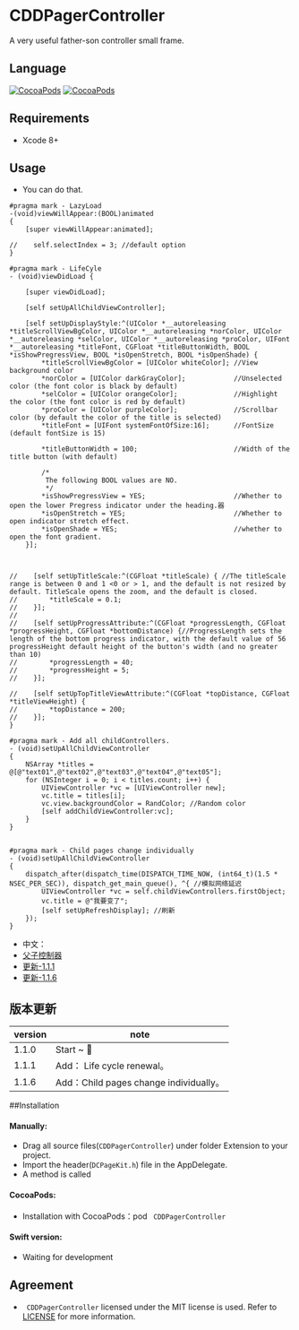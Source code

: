 
# CDDPagerController
A very useful father-son controller small frame.

## Language
[![CocoaPods](https://img.shields.io/cocoapods/v/CDDPagerController.svg)](https://cocoapods.org/pods/CDDPagerController)&nbsp;[![CocoaPods](https://img.shields.io/cocoapods/p/CDDPagerController.svg)](https://github.com/indulgeIn/CDDPagerController)&nbsp;


## Requirements

* Xcode 8+

## Usage
* You can do that.

```
#pragma mark - LazyLoad
-(void)viewWillAppear:(BOOL)animated
{
    [super viewWillAppear:animated];
    
//    self.selectIndex = 3; //default option
}

#pragma mark - LifeCyle
- (void)viewDidLoad {
    
    [super viewDidLoad];
    
    [self setUpAllChildViewController];
    
    [self setUpDisplayStyle:^(UIColor *__autoreleasing *titleScrollViewBgColor, UIColor *__autoreleasing *norColor, UIColor *__autoreleasing *selColor, UIColor *__autoreleasing *proColor, UIFont *__autoreleasing *titleFont, CGFloat *titleButtonWidth, BOOL *isShowPregressView, BOOL *isOpenStretch, BOOL *isOpenShade) {
        *titleScrollViewBgColor = [UIColor whiteColor]; //View background color
        *norColor = [UIColor darkGrayColor];            //Unselected color (the font color is black by default)
        *selColor = [UIColor orangeColor];              //Highlight the color (the font color is red by default)
        *proColor = [UIColor purpleColor];              //Scrollbar color (by default the color of the title is selected)
        *titleFont = [UIFont systemFontOfSize:16];      //FontSize (default fontSize is 15)
        
        *titleButtonWidth = 100;                        //Width of the title button (with default)
        
        /*
         The following BOOL values are NO.
         */
        *isShowPregressView = YES;                      //Whether to open the lower Pregress indicator under the heading.器
        *isOpenStretch = YES;                           //Whether to open indicator stretch effect.
        *isOpenShade = YES;                             //whether to open the font gradient.
    }];
    
    
    
//    [self setUpTitleScale:^(CGFloat *titleScale) { //The titleScale range is between 0 and 1 <0 or > 1, and the default is not resized by default. TitleScale opens the zoom, and the default is closed.
//        *titleScale = 0.1;
//    }];
//
//    [self setUpProgressAttribute:^(CGFloat *progressLength, CGFloat *progressHeight, CGFloat *bottomDistance) {//ProgressLength sets the length of the bottom progress indicator, with the default value of 56 progressHeight default height of the button's width (and no greater than 10)
//        *progressLength = 40;
//        *progressHeight = 5;
//    }];
    
//    [self setUpTopTitleViewAttribute:^(CGFloat *topDistance, CGFloat *titleViewHeight) {
//        *topDistance = 200;
//    }];
}

#pragma mark - Add all childControllers.
- (void)setUpAllChildViewController
{
    NSArray *titles = @[@"text01",@"text02",@"text03",@"text04",@"text05"];
    for (NSInteger i = 0; i < titles.count; i++) {
        UIViewController *vc = [UIViewController new];
        vc.title = titles[i];
        vc.view.backgroundColor = RandColor; //Random color
        [self addChildViewController:vc];
    }
}


#pragma mark - Child pages change individually
- (void)setUpAllChildViewController
{
    dispatch_after(dispatch_time(DISPATCH_TIME_NOW, (int64_t)(1.5 * NSEC_PER_SEC)), dispatch_get_main_queue(), ^{ //模拟网络延迟
        UIViewController *vc = self.childViewControllers.firstObject;
        vc.title = @"我要变了";
        [self setUpRefreshDisplay]; //刷新
    });
}
```
* 中文：
 * [父子控制器](https://www.jianshu.com/p/9d80edfaf751)
 * [更新-1.1.1](https://www.jianshu.com/p/7f753a2daae3)
 * [更新-1.1.6](https://www.jianshu.com/p/929e0d54bfad)


## 版本更新
| version | note |
| ------ | ------ | 
| 1.1.0 | Start ~ 🤔| 
| 1.1.1 | Add： Life cycle renewal。| 
| 1.1.6 | Add：Child pages change individually。|

##Installation 
#### Manually:
* Drag all source files(`CDDPagerController`) under folder Extension to your project.
* Import the header(`DCPageKit.h`) file in the AppDelegate.
* A method is called

#### CocoaPods:
* Installation with CocoaPods：pod ` CDDPagerController`


#### Swift version:
* Waiting for development


## Agreement

* ` CDDPagerController` licensed under the MIT license is used. Refer to [LICENSE](https://opensource.org/licenses/MIT) for more information.

